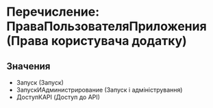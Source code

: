 ﻿# Перечисление: ПраваПользователяПриложения (Права користувача додатку)

## Значения

- Запуск (Запуск)
- ЗапускИАдминистрирование (Запуск і адміністрування)
- ДоступКAPI (Доступ до API)

